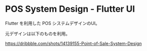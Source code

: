 # POS System Design - Flutter UI

Flutter を利用した POS システムデザインのUI。

元デザインは以下のものを利用。 

https://dribbble.com/shots/14139155-Point-of-Sale-System-Design

